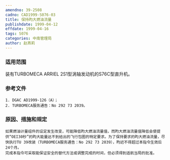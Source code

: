 ```yaml
---
amendno: 39-2508
cadno: CAD1999-S076-03
title: 保持昀大燃油流量
publishdate: 1999-04-12
effdate: 1999-04-16
tags: S076
categories: 中南管理局
author: 赵燕莉
---
```


### 适用范围 
装有TURBOMECA ARRIEL 2S1型涡轴发动机的S76C型直升机。

<!--more-->
### 参考文件
    1. DGAC AD1999-126（A）；
    2. TURBOMECA服务通告：No 292 73 2039。

### 原因、措施和规定 
    如果燃油计量组件的设定发生改变，可能降低昀大燃油流量值，而昀大燃油流量值降低会使提供“OEI30秒”的昀大能量达不到给出的飞行包图的特定要求。为了保持要求的昀大燃油流量，尽快执行TU 39改装（TURBOMECA服务通告：No 292 73 2039），昀迟不得超过本指令生效后24个月。 
    完成本指令可采取能保证安全的替代方法或调整完成的时间，但必须得到适航当局的批准。
